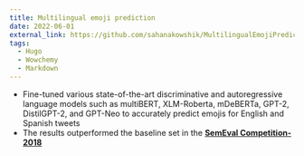 ```yaml
---
title: Multilingual emoji prediction
date: 2022-06-01
external_link: https://github.com/sahanakowshik/MultilingualEmojiPrediction
tags:
  - Hugo
  - Wowchemy
  - Markdown
---
```


- Fine-tuned various state-of-the-art discriminative and autoregressive language models such as multiBERT, XLM-Roberta, mDeBERTa, GPT-2, DistilGPT-2, and GPT-Neo to accurately predict emojis for English and Spanish tweets
- The results outperformed the baseline set in the [**SemEval Competition-2018**](https://aclanthology.org/S18-1003/)

<!--more-->
